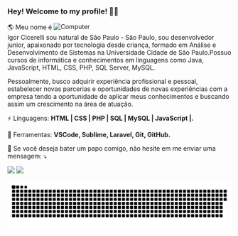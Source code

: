 ### Hey! Welcome to my profile! 👋🥰
<img src="https://raw.githubusercontent.com/MicaelliMedeiros/micaellimedeiros/master/image/computer-illustration.png" min-width="400px" max-width="400px" width="400px" align="right" alt="Computer">

<p align="left"> 
🌎 Meu nome é Igor Cicerelli sou natural de São Paulo - São Paulo, sou desenvolvedor junior, apaixonado por tecnologia desde criança, formado em Análise e Desenvolvimento de Sistemas na Universidade Cidade de São Paulo.Possuo cursos de informática e conhecimentos em linguagens como Java, JavaScript, HTML, CSS, PHP, SQL Server, MySQL.
  
Pessoalmente, busco adquirir experiência profissional e pessoal, estabelecer novas parcerias e oportunidades de novas experiências com a empresa tendo a oportunidade de aplicar meus conhecimentos e buscando assim um crescimento na área de atuação.
</p>

<p align="left">
  ⚡ Linguagens: <strong>HTML | CSS | PHP | SQL | MySQL | JavaScript |.</strong>
</p>

<p align="left">
  💼 Ferramentas: <strong>VSCode, Sublime, Laravel, Git, GitHub.</strong>
</p>

<p align="left">
  💌 Se você deseja bater um papo comigo, não hesite em me enviar uma mensagem: ⤵️
</p>


<p align="left">
  <a href="https://www.linkedin.com/in/igorcicerelli" alt="Linkedin">
  <img src="https://img.shields.io/badge/-Linkedin-0e76a8?style=flat-square&logo=Linkedin&logoColor=white&link=LINK-DO-SEU-LINKEDIN" /></a>

  <a href="https://api.whatsapp.com/send?phone=11981582956" alt="WhatsApp">
  <img src="https://img.shields.io/badge/-WhatsApp-25d366?style=flat-square&labelColor=25d366&logo=whatsapp&logoColor=white&link=API-DO-SEU-WHATSAPP"/></a>

</p>  

  ![Snake animation](https://github.com/igorcicerelli/igorcicerelli/blob/output/github-contribution-grid-snake.svg)
